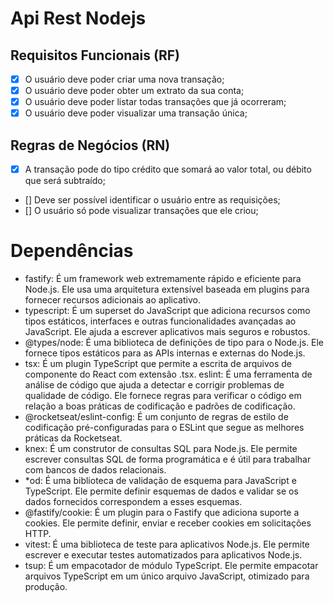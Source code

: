 # Api Rest Nodejs

## Requisitos Funcionais (RF)
- [x] O usuário deve poder criar uma nova transação;
- [x] O usuário deve poder obter um extrato da sua conta;
- [x] O usuário deve poder listar todas transações que já ocorreram;
- [x] O usuário deve poder visualizar uma transação única;

## Regras de Negócios (RN)
- [x] A transação pode do tipo crédito que somará ao valor total, ou débito que será subtraído;
- [] Deve ser possível identificar o usuário entre as requisições;
- [] O usuário só pode visualizar transações que ele criou;

# Dependências
* fastify: É um framework web extremamente rápido e eficiente para Node.js. Ele usa uma arquitetura extensível baseada em plugins para fornecer recursos adicionais ao aplicativo.
* typescript: É um superset do JavaScript que adiciona recursos como tipos estáticos, interfaces e outras funcionalidades avançadas ao JavaScript. Ele ajuda a escrever aplicativos mais seguros e robustos.
* @types/node: É uma biblioteca de definições de tipo para o Node.js. Ele fornece tipos estáticos para as APIs internas e externas do Node.js.
* tsx: É um plugin TypeScript que permite a escrita de arquivos de componente do React com extensão .tsx.
eslint: É uma ferramenta de análise de código que ajuda a detectar e corrigir problemas de qualidade de código. Ele fornece regras para verificar o código em relação a boas práticas de codificação e padrões de codificação.
* @rocketseat/eslint-config: É um conjunto de regras de estilo de codificação pré-configuradas para o ESLint que segue as melhores práticas da Rocketseat.
* knex: É um construtor de consultas SQL para Node.js. Ele permite escrever consultas SQL de forma programática e é útil para trabalhar com bancos de dados relacionais.
* *od: É uma biblioteca de validação de esquema para JavaScript e TypeScript. Ele permite definir esquemas de dados e validar se os dados fornecidos correspondem a esses esquemas.
* @fastify/cookie: É um plugin para o Fastify que adiciona suporte a cookies. Ele permite definir, enviar e receber cookies em solicitações HTTP.
* vitest: É uma biblioteca de teste para aplicativos Node.js. Ele permite escrever e executar testes automatizados para aplicativos Node.js.
* tsup: É um empacotador de módulo TypeScript. Ele permite empacotar arquivos TypeScript em um único arquivo JavaScript, otimizado para produção.


